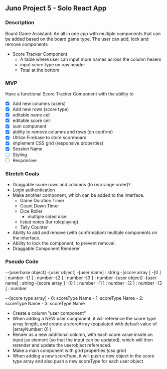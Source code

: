 ## Juno Project 5 - Solo React App

### Description
Board Game Assistant: 
An all in one app with multiple components that can be added based on the board game type.
The user can add, lock and remove components
- Score Tracker Component
    - A table where user can input more names across the column heaers
    - input score type on row header
    - Total at the bottom
<!-- - Countdown Timer Component
- Dice Roller Component
    - can select how many sided the dice is
    - add multiple die
- Tally Counter Component -->

### MVP
Have a functional Score Tracker Component with the ability to
- [x] Add new columns (users)
- [x] Add new rows (score type)
- [x] editable name cell
- [x] editable score cell
- [x] sum component
- [x] ability to remove columns and rows (on confirm)
- [x] Utilize Firebase to store scoreboard
- [x] implement CSS grid (responsive properties)
- [x] Session Name
- [ ] Styling
- [ ] Responsive

### Stretch Goals
- Draggable score rows and columns (to rearrange order)?
- Login authentication
- Make another component, which can be added to the interface. 
    - Game Duration Timer
    - Count Down Timer
    - Dice Roller
        - multiple sided dice
    - listed notes (for roleplaying)
    - Tally Counter
- Ability to add and remove (with confirmation) multiple components on the interface.
- Ability to lock the component, to prevent removal.
- Draggable Component Renderer

### Pseudo Code
--[userbase object]
    -[user object]
        -[user name] : string
        -[score array ]
            -[0 ] : number
            -[1 ] : number
            -[2 ] : number
            -[3 ] : number
    -[user object]
        -[user name] : string
        -[score array ]
            -[0 ] : number
            -[1 ] : number
            -[2 ] : number
            -[3 ] : number


--[score type array]
    - 0: scoreType Name
    - 1: scoreType Name
    - 2: scoreType Name
    - 3: scoreType Name


- Create a column "user component"
- When adding a NEW user component, it will reference the score type array length, and create a scoreArray (populated with default value of [arrayNumber: 0] )
- Render as a new additional column, with each score value inside an input jsx element (so that the input can be updated), which will then rerender and update the userobject referenced.
- Make a main component with grid properties (css grid)
- When adding a new scoreType, it will push a new object in the score type array and also push a new scoreType for each user object

<!-- - make a onClick handler for each "cell" to make editable (make a boolean state of editCell?). -->
<!-- - editCell ? < input text=""> { score stored in array} < /input> : < div or p> { score stored in array} < /div or p>; -->